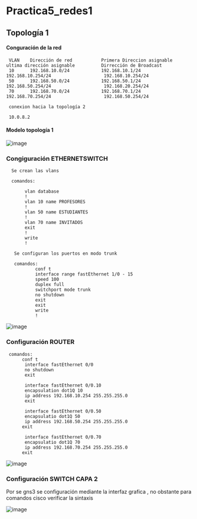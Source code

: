 # Practica5_redes1

## Topología 1

#### Conguración de la red
     VLAN	 Dirección de red           Primera Direccion asignable       ultima dirección asignable          Dirrección de Broadcast
     10      192.168.10.0/24	        192.168.10.1/24	                 192.168.10.254/24	                  192.168.10.254/24
     50      192.168.50.0/24	        192.168.50.1/24	                 192.168.50.254/24	                  192.168.20.254/24
     70      192.168.70.0/24	        192.168.70.1/24	                 192.168.70.254/24	                  192.168.50.254/24
     
     conexion hacia la topología 2
     
     10.0.8.2
     
     

#### Modelo topología 1

 ![image](https://drive.google.com/uc?export=view&id=1BQ-fCsdt3CxOaAj7pNRfwsAWSO6mHVYn)
 
 
 
 ### Congiguración ETHERNETSWITCH 
 
      Se crean las vlans
      
      comandos:
      
           vlan database
           !
           vlan 10 name PROFESORES
           !
           vlan 50 name ESTUDIANTES
           !
           vlan 70 name INVITADOS
           exit
           !
           write
           !
           
       Se configuran los puertos en modo trunk 
       
       comandos:
               conf t
               interface range fastEthernet 1/0 - 15 
               speed 100
               duplex full
               switchport mode trunk
               no shutdown
               exit
               exit
               write
               !
   ![image](https://drive.google.com/uc?export=view&id=1R5gkwkz9ZBy0ILA1zgjpWAEQPnvulqk7)
 

 ### Configuración ROUTER
 
 
     comandos:
          conf t
           interface fastEthernet 0/0
           no shutdown
           exit

           interface fastEthernet 0/0.10
           encapsulation dot1Q 10
           ip address 192.168.10.254 255.255.255.0
           exit

           interface fastEthernet 0/0.50
           encapsulatio dot1Q 50
           ip address 192.168.50.254 255.255.255.0
          exit

           interface fastEthernet 0/0.70
           encapsulatio dot1Q 70
           ip address 192.168.70.254 255.255.255.0
          exit
          
 ![image](https://drive.google.com/uc?export=view&id=1h8oF78V82xnxguth4ged-qLR5LPD791d)   
     

 ### Configuración SWITCH CAPA 2
 
 Por se gns3 se configuración mediante la interfaz grafica , no obstante
 para comandos cisco verificar la sintaxis
 
 
  ![image](https://drive.google.com/uc?export=view&id=1V0PcOQuVnoc5BDr74wVrssYzwxorkgVa) 
 
 
 
 
